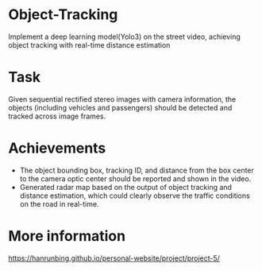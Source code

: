 # Object-Tracking
Implement a deep learning model(Yolo3) on the street video, achieving object tracking with real-time distance estimation

# Task
Given sequential rectified stereo images with camera information, the objects (including vehicles and passengers) should be detected and tracked across image frames. 

# Achievements
- The object bounding box, tracking ID, and distance from the box center to the camera optic center should be reported and shown in the video.
- Generated radar map based on the output of object tracking and distance estimation, which could clearly observe the traffic conditions on the road in real-time.

# More information
https://hanrunbing.github.io/personal-website/project/project-5/
